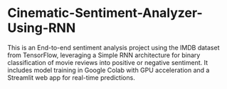 # Cinematic-Sentiment-Analyzer-Using-RNN
This is an End-to-end sentiment analysis project using the IMDB dataset from TensorFlow, leveraging a Simple RNN architecture for binary classification of movie reviews into positive or negative sentiment. It includes model training in Google Colab with GPU acceleration and a Streamlit web app for real-time predictions.
